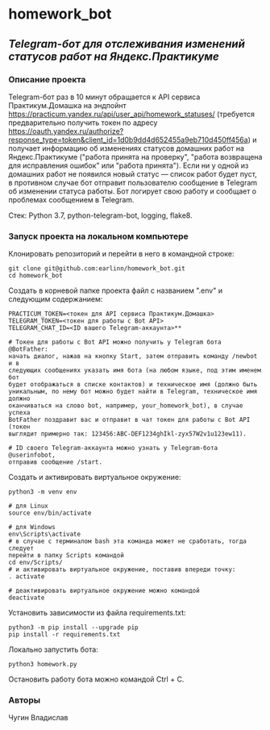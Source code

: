 # homework_bot

## _Telegram-бот для отслеживания изменений статусов работ на Яндекс.Практикуме_

### Описание проекта

Telegram-бот раз в 10 минут обращается к API сервиса Практикум.Домашка на 
эндпойнт https://practicum.yandex.ru/api/user_api/homework_statuses/ 
(требуется предварительно получить токен по адресу 
https://oauth.yandex.ru/authorize?response_type=token&client_id=1d0b9dd4d652455a9eb710d450ff456a) 
и получает информацию об изменениях статусов домашних работ на 
Яндекс.Практикуме ("работа принята на проверку", "работа возвращена для 
исправления ошибок" или "работа принята"). Если ни у одной из домашних работ 
не появился новый статус — список работ будет пуст, в противном случае бот 
отправит пользователю сообщение в Telegram об изменении статуса работы. Бот 
логирует свою работу и сообщает о проблемах сообщением в Telegram.

Стек: Python 3.7, python-telegram-bot, logging, flake8.

### Запуск проекта на локальном компьютере

Клонировать репозиторий и перейти в него в командной строке:

```
git clone git@github.com:earlinn/homework_bot.git
cd homework_bot
```

Создать в корневой папке проекта файл с названием ".env" и следующим 
содержанием:

```
PRACTICUM_TOKEN=<токен для API сервиса Практикум.Домашка>
TELEGRAM_TOKEN=<токен для работы с Bot API>
TELEGRAM_CHAT_ID=<ID вашего Telegram-аккаунта>**

# Токен для работы с Bot API можно получить у Telegram бота @BotFather: 
начать диалог, нажав на кнопку Start, затем отправить команду /newbot и в 
следующих сообщениях указать имя бота (на любом языке, под этим именем бот 
будет отображаться в списке контактов) и техническое имя (должно быть 
уникальным, по нему бот можно будет найти в Telegram, техническое имя должно 
оканчиваться на слово bot, например, your_homework_bot), в случае успеха 
BotFather поздравит вас и отправит в чат токен для работы с Bot API (токен 
выглядит примерно так: 123456:ABC-DEF1234ghIkl-zyx57W2v1u123ew11).

# ID своего Telegram-аккаунта можно узнать у Telegram-бота @userinfobot, 
отправив сообщение /start.
```

Cоздать и активировать виртуальное окружение:

```
python3 -m venv env

# для Linux
source env/bin/activate

# для Windows
env\Scripts\activate
# в случае с терминалом bash эта команда может не сработать, тогда следует 
перейти в папку Scripts командой
cd env/Scripts/
# и активировать виртуальное окружение, поставив впереди точку:
. activate

# деактивировать виртуальное окружение можно командой
deactivate
```

Установить зависимости из файла requirements.txt:

```
python3 -m pip install --upgrade pip
pip install -r requirements.txt
```

Локально запустить бота:

```
python3 homework.py
```

Остановить работу бота можно командой Ctrl + C.

### Авторы

Чугин Владислав
